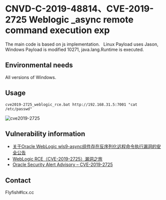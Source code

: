 CNVD-C-2019-48814、CVE-2019-2725 Weblogic _async remote command execution exp
===
The main code is based on js implementation.
  Linux Payload uses Jason, Windows Payload is modified 10271, java.lang.Runtime is executed.
 
## Environmental needs

  All versions of Windows.

## Usage

`cve2019-2725_weblogic_rce.bat http://192.168.31.5:7001 "cat /etc/passwd"`

![cve2019-2725](https://raw.githubusercontent.com/FlyfishSec/weblogic_rce/master/Usage.gif "Weblogic _async remote command execution exp")  

## Vulnerability information
   
   * [关于Oracle WebLogic wls9-async组件存在反序列化远程命令执行漏洞的安全公告](http://www.cnvd.org.cn/webinfo/show/4989)
   * [WebLogic RCE（CVE-2019-2725）漏洞之旅](https://www.freebuf.com/vuls/202800.html)
   * [Oracle Security Alert Advisory – CVE-2019-2725](https://www.oracle.com/technetwork/security-advisory/alert-cve-2019-2725-5466295.html)

## Contact

Flyfish#lcx.cc
